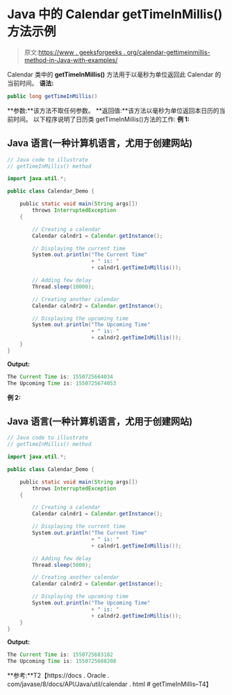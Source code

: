# Java 中的 Calendar getTimeInMillis()方法示例

> 原文:[https://www . geeksforgeeks . org/calendar-gettimeinmillis-method-in-Java-with-examples/](https://www.geeksforgeeks.org/calendar-gettimeinmillis-method-in-java-with-examples/)

Calendar 类中的 **getTimeInMillis()** 方法用于以毫秒为单位返回此 Calendar 的当前时间。
**语法:**

```java
public long getTimeInMillis()
```

**参数:**该方法不取任何参数。
**返回值:**该方法以毫秒为单位返回本日历的当前时间。
以下程序说明了日历类 getTimeInMillis()方法的工作:
**例 1:**

## Java 语言(一种计算机语言，尤用于创建网站)

```java
// Java code to illustrate
// getTimeInMillis() method

import java.util.*;

public class Calendar_Demo {

    public static void main(String args[])
        throws InterruptedException
    {

        // Creating a calendar
        Calendar calndr1 = Calendar.getInstance();

        // Displaying the current time
        System.out.println("The Current Time"
                           + " is: "
                           + calndr1.getTimeInMillis());

        // Adding few delay
        Thread.sleep(10000);

        // Creating another calendar
        Calendar calndr2 = Calendar.getInstance();

        // Displaying the upcoming time
        System.out.println("The Upcoming Time"
                           + " is: "
                           + calndr2.getTimeInMillis());
    }
}
```

**Output:** 

```java
The Current Time is: 1550725664034
The Upcoming Time is: 1550725674053
```

**例 2:**

## Java 语言(一种计算机语言，尤用于创建网站)

```java
// Java code to illustrate
// getTimeInMillis() method

import java.util.*;

public class Calendar_Demo {

    public static void main(String args[])
        throws InterruptedException
    {

        // Creating a calendar
        Calendar calndr1 = Calendar.getInstance();

        // Displaying the current time
        System.out.println("The Current Time"
                           + " is: "
                           + calndr1.getTimeInMillis());

        // Adding few delay
        Thread.sleep(5000);

        // Creating another calendar
        Calendar calndr2 = Calendar.getInstance();

        // Displaying the upcoming time
        System.out.println("The Upcoming Time"
                           + " is: "
                           + calndr2.getTimeInMillis());
    }
}
```

**Output:** 

```java
The Current Time is: 1550725683182
The Upcoming Time is: 1550725688208
```

**参考:**T2【https://docs . Oracle . com/javase/8/docs/API/Java/util/calendar . html # getTimeInMillis–T4】